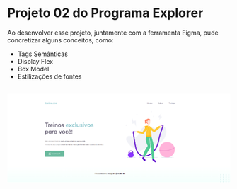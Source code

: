 <h1>Projeto 02 do Programa Explorer</h1>

  <p>Ao desenvolver esse projeto, juntamente com a ferramenta Figma, pude concretizar alguns conceitos, como:
  </p>

  <ul>
    <li>Tags Semânticas</li>
    <li>Display Flex</li>
    <li>Box Model</li>
    <li>Estilizações de fontes</li>

  </ul>

  <br>

  <img src="./Landing Page.png" alt="page">

 